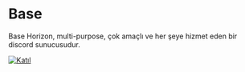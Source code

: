 # Base
Base Horizon, multi-purpose, çok amaçlı ve her şeye hizmet eden bir discord sunucusudur.

[![Katıl](https://discordapp.com/api/guilds/736270878295326784/widget.png?style=banner2)](https://discord.gg/hgh7qgZ)
